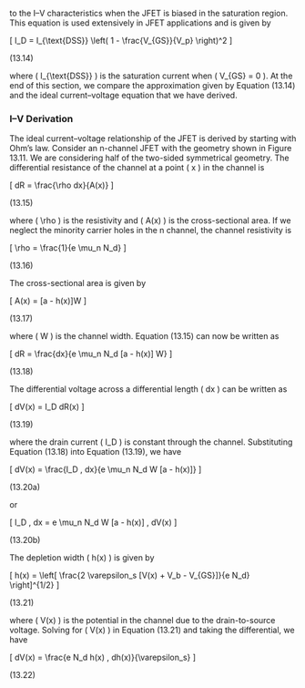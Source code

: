 to the I–V characteristics when the JFET is biased in the saturation region. This equation is used extensively in JFET applications and is given by

\[
I_D = I_{\text{DSS}} \left( 1 - \frac{V_{GS}}{V_p} \right)^2
\]

(13.14)

where \( I_{\text{DSS}} \) is the saturation current when \( V_{GS} = 0 \). At the end of this section, we compare the approximation given by Equation (13.14) and the ideal current–voltage equation that we have derived.

### I–V Derivation

The ideal current–voltage relationship of the JFET is derived by starting with Ohm’s law. Consider an n-channel JFET with the geometry shown in Figure 13.11. We are considering half of the two-sided symmetrical geometry. The differential resistance of the channel at a point \( x \) in the channel is

\[
dR = \frac{\rho dx}{A(x)}
\]

(13.15)

where \( \rho \) is the resistivity and \( A(x) \) is the cross-sectional area. If we neglect the minority carrier holes in the n channel, the channel resistivity is

\[
\rho = \frac{1}{e \mu_n N_d}
\]

(13.16)

The cross-sectional area is given by

\[
A(x) = [a - h(x)]W
\]

(13.17)

where \( W \) is the channel width. Equation (13.15) can now be written as

\[
dR = \frac{dx}{e \mu_n N_d [a - h(x)] W}
\]

(13.18)

The differential voltage across a differential length \( dx \) can be written as

\[
dV(x) = I_D dR(x)
\]

(13.19)

where the drain current \( I_D \) is constant through the channel. Substituting Equation (13.18) into Equation (13.19), we have

\[
dV(x) = \frac{I_D \, dx}{e \mu_n N_d W [a - h(x)]}
\]

(13.20a)

or

\[
I_D \, dx = e \mu_n N_d W [a - h(x)] \, dV(x)
\]

(13.20b)

The depletion width \( h(x) \) is given by

\[
h(x) = \left[ \frac{2 \varepsilon_s [V(x) + V_b - V_{GS}]}{e N_d} \right]^{1/2}
\]

(13.21)

where \( V(x) \) is the potential in the channel due to the drain-to-source voltage. Solving for \( V(x) \) in Equation (13.21) and taking the differential, we have

\[
dV(x) = \frac{e N_d h(x) \, dh(x)}{\varepsilon_s}
\]

(13.22)